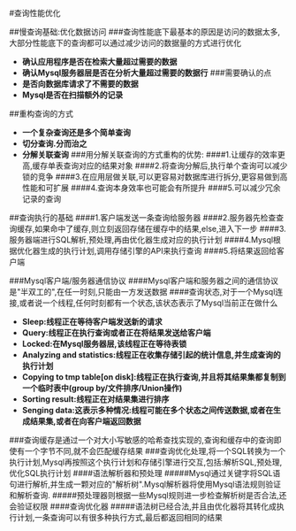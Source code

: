 #查询性能优化

##慢查询基础:优化数据访问
###查询性能底下最基本的原因是访问的数据太多,大部分性能底下的查询都可以通过减少访问的数据量的方式进行优化
- **确认应用程序是否在检索大量超过需要的数据**
- **确认Mysql服务器层是否在分析大量超过需要的数据行**
###需要确认的点
- **是否向数据库请求了不需要的数据**
- **Mysql是否在扫描额外的记录**

##重构查询的方式
- **一个复杂查询还是多个简单查询**
- **切分查询.分而治之**
- **分解关联查询**
###用分解关联查询的方式重构的优势:
####1.让缓存的效率更高,缓存单表查询对应的结果对象
####2.将查询分解后,执行单个查询可以减少锁的竞争
####3.在应用层做关联,可以更容易对数据库进行拆分,更容易做到高性能和可扩展
####4.查询本身效率也可能会有所提升
####5.可以减少冗余记录的查询

##查询执行的基础
####1.客户端发送一条查询给服务器
####2.服务器先检查查询缓存,如果命中了缓存,则立刻返回存储在缓存中的结果,else,进入下一步
####3.服务器端进行SQL解析,预处理,再由优化器生成对应的执行计划
####4.Mysql根据优化器生成的执行计划,调用存储引擎的API来执行查询
####5.将结果返回给客户端

###Mysql客户端/服务器通信协议
####Mysql客户端和服务器之间的通信协议是"半双工的",在任一时刻,只能由一方发送数据
####查询状态,对于一个Mysql连接,或者说一个线程,任何时刻都有一个状态,该状态表示了Mysql当前正在做什么
- **Sleep:线程正在等待客户端发送新的请求**
- **Query:线程正在执行查询或者正在将结果发送给客户端**
- **Locked:在Mysql服务器层,该线程正在等待表锁**
- **Analyzing and statistics:线程正在收集存储引起的统计信息,并生成查询的执行计划**
- **Copying to tmp table[on disk]:线程正在执行查询,并且将其结果集都复制到一个临时表中(group by/文件排序/Union操作)**
- **Sorting result:线程正在对结果集进行排序**
- **Senging data:这表示多种情况:线程可能在多个状态之间传送数据,或者在生成结果集,或者在向客户端返回数据**

###查询缓存是通过一个对大小写敏感的哈希查找实现的,查询和缓存中的查询即使有一个字节不同,就不会匹配缓存结果
###查询优化处理,将一个SQL转换为一个执行计划,Mysql再按照这个执行计划和存储引擎进行交互,包括:解析SQL,预处理,优化SQL执行计划
####语法解析器和预处理
#####Mysql通过关键字将SQL语句进行解析,并生成一颗对应的"解析树".Mysql解析器将使用Mysql语法规则验证和解析查询.
#####预处理器则根据一些Mysql规则进一步检查解析树是否合法,还会验证权限
####查询优化器
#####语法树已经合法,并且由优化器将其转化成执行计划,一条查询可以有很多种执行方式,最后都返回相同的结果
